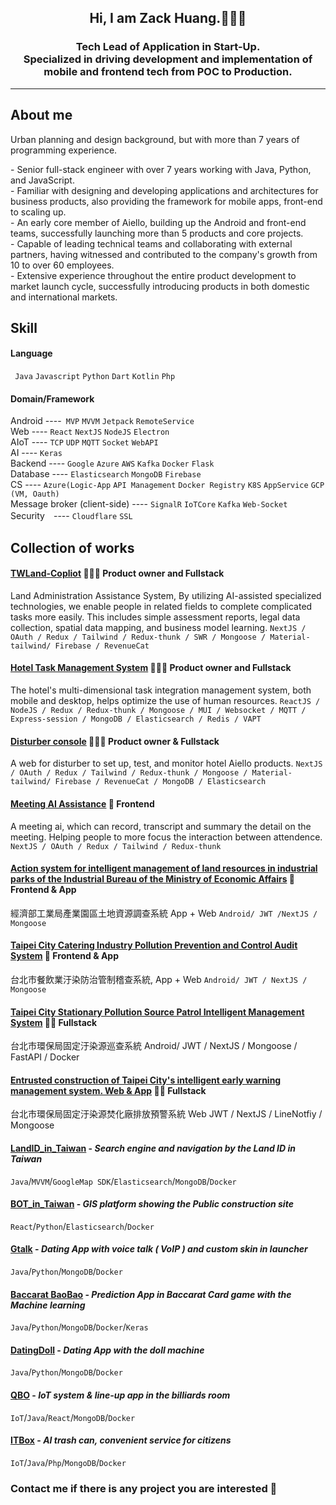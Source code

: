 <h2 align="center">
  Hi, I am Zack Huang.👋👋👋
</h2>
<h3 align="center">
  Tech Lead of Application in Start-Up.<br/>
  Specialized in driving development and implementation of mobile and frontend tech from POC to Production.
</h3>

<hr>

## About me
<p>
  Urban planning and design background, but with more than 7 years of programming experience.<br/>
</p>
- Senior full-stack engineer with over 7 years working with Java, Python, and JavaScript.<br/>
- Familiar with designing and developing applications and architectures for business products, also providing the framework for mobile apps, front-end to scaling up.<br/>
- An early core member of Aiello, building up the Android and front-end teams, successfully launching more than 5 products and core projects.<br/>
- Capable of leading technical teams and collaborating with external partners, having witnessed and contributed to the company's growth from 10 to over 60 employees.<br/>
- Extensive experience throughout the entire product development to market launch cycle, successfully introducing products in both domestic and international markets.<br/>

## Skill
#### Language 
` Java`  `Javascript`   `Python`  `Dart`  `Kotlin`  `Php` 

#### Domain/Framework
Android ----` MVP`  `MVVM`  `Jetpack`  `RemoteService` <br>
Web ---- `React`  `NextJS`  `NodeJS`  `Electron`<br>
AIoT ---- `TCP`  `UDP`  `MQTT`  `Socket`  `WebAPI`<br>
AI ---- `Keras`<br>
Backend ---- `Google`  `Azure`  `AWS`  `Kafka`  `Docker`  `Flask`<br>
Database ---- `Elasticsearch`  `MongoDB`  `Firebase`<br>
CS ---- `Azure(Logic-App` `API Management` `Docker Registry`  `K8S`  `AppService`  `GCP (VM, Oauth)`<br>
Message broker (client-side) ---- `SignalR`  `IoTCore`  `Kafka`  `Web-Socket`<br>
Security　---- `Cloudflare` `SSL`<br>

## Collection of works
#### [TWLand-Copliot](#) 💪💪💪 Product owner and Fullstack
Land Administration Assistance System, By utilizing AI-assisted specialized technologies, we enable people in related fields to complete complicated tasks more easily. This includes simple assessment reports, legal data collection, spatial data mapping, and business model learning.
`NextJS / OAuth / Redux / Tailwind / Redux-thunk / SWR / Mongoose / Material-tailwind/ Firebase / RevenueCat`

#### [Hotel Task Management System](#) 💪💪💪 Product owner and Fullstack
The hotel's multi-dimensional task integration management system, both mobile and desktop, helps optimize the use of human resources.
`ReactJS / NodeJS / Redux / Redux-thunk / Mongoose / MUI / Websocket / MQTT / Express-session / MongoDB / Elasticsearch / Redis / VAPT`

#### [Disturber console](#) 💪💪💪 Product owner & Fullstack
A web for disturber to set up, test, and monitor hotel Aiello products.
`NextJS / OAuth / Redux / Tailwind / Redux-thunk / Mongoose / Material-tailwind/ Firebase / RevenueCat / MongoDB / Elasticsearch`

#### [Meeting AI Assistance](#) 💪 Frontend
A meeting ai, which can record, transcript and summary the detail on the meeting. Helping people to more focus the interaction between attendence.
`NextJS / OAuth / Redux / Tailwind / Redux-thunk`

#### [Action system for intelligent management of land resources in industrial parks of the Industrial Bureau of the Ministry of Economic Affairs](#) 💪  Frontend & App
經濟部工業局產業園區土地資源調查系統 App + Web
`Android/ JWT /NextJS / Mongoose`

#### [Taipei City Catering Industry Pollution Prevention and Control Audit System](#) 💪  Frontend & App
台北市餐飲業汙染防治管制稽查系統, App + Web
`Android/ JWT / NextJS / Mongoose`

#### [Taipei City Stationary Pollution Source Patrol Intelligent Management System](#) 💪💪  Fullstack
台北市環保局固定汙染源巡查系統
Android/ JWT / NextJS / Mongoose / FastAPI / Docker

#### [Entrusted construction of Taipei City's intelligent early warning management system. Web & App](#) 💪💪 Fullstack
台北市環保局固定汙染源焚化廠排放預警系統 Web
JWT / NextJS / LineNotfiy / Mongoose 


#### [LandID_in_Taiwan](https://play.google.com/store/apps/details?id=com.cochenct.cn_taiwan&hl=zh_TW&gl=US) - _Search engine and navigation by the Land ID in Taiwan_
`Java`/`MVVM`/`GoogleMap SDK`/`Elasticsearch`/`MongoDB`/`Docker`

#### [BOT_in_Taiwan](#) - _GIS platform showing the Public construction site_
`React`/`Python`/`Elasticsearch`/`Docker`

#### [Gtalk](#) - _Dating App with voice talk ( VoIP ) and custom skin in launcher_
`Java`/`Python`/`MongoDB`/`Docker`

#### [Baccarat BaoBao](#) - _Prediction App in Baccarat Card game with the Machine learning_ 
`Java`/`Python`/`MongoDB`/`Docker`/`Keras`

#### [DatingDoll](#) - _Dating App with the doll machine_ 
`Java`/`Python`/`MongoDB`/`Docker`

#### [QBO](#) - _IoT system & line-up app in the billiards room_ 
`IoT`/`Java`/`React`/`MongoDB`/`Docker`

#### [ITBox](#) - _AI trash can,  convenient service for citizens_ 
`IoT`/`Java`/`Php`/`MongoDB`/`Docker`


<h3>Contact me if there is any project you are interested 🙂

<!--
**hchuang1990/hchuang1990** is a ✨ _special_ ✨ repository because its `README.md` (this file) appears on your GitHub profile.

Here are some ideas to get you started:

- 🔭 I’m currently working on ...
- 🌱 I’m currently learning ...
- 👯 I’m looking to collaborate on ...
- 🤔 I’m looking for help with ...
- 💬 Ask me about ...
- 📫 How to reach me: ...
- 😄 Pronouns: ...
- ⚡ Fun fact: ...
-->
